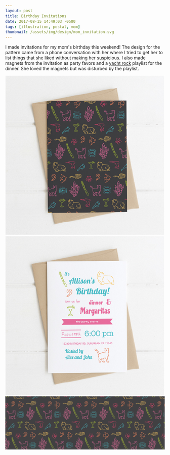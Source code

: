 ```yaml
---
layout: post
title: Birthday Invitations
date: 2017-08-15 14:49:03 -0500
tags: [illustration, postal, mom]
thumbnail: /assets/img/design/mom_invitation.svg
---
```


I made invitations for my mom's birthday this weekend! The design for the pattern came from a phone conversation with her where I tried to get her to list things that she liked without making her suspicious. I also made magnets from the invitation as party favors and a [yacht rock](https://open.spotify.com/playlist/073y7oIhU3cuP3UAEH6fGP) playlist for the dinner. She loved the magnets but was disturbed by the playlist.

<div class="image-series">
	<img class="prototype" src="/assets/img/design/mom_invitation_back.jpg" alt="birthday invitation for my mom front"/>
	<img class="prototype" src="/assets/img/design/mom_invitation_front.jpg" alt="birthday invitation for my mom back"/>
	<img class="prototype" src="/assets/img/patterns/invitation_pattern.svg" alt="birthday invitation for my mom back"/>
</div>
